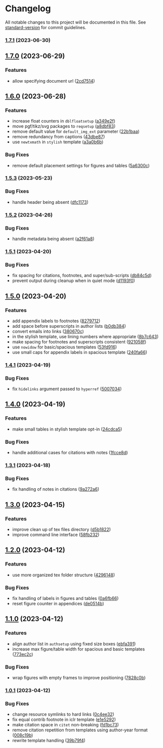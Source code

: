 # Changelog

All notable changes to this project will be documented in this file. See [standard-version](https://github.com/conventional-changelog/standard-version) for commit guidelines.

### [1.7.1](https://github.com/jayanthkoushik/shiny-mdc/compare/v1.7.0...v1.7.1) (2023-06-30)

## [1.7.0](https://github.com/jayanthkoushik/shiny-mdc/compare/v1.6.0...v1.7.0) (2023-06-29)


### Features

* allow specifying document url ([2cd7514](https://github.com/jayanthkoushik/shiny-mdc/commit/2cd7514326d97fc16c3addf2ec852f3709318ae8))

## [1.6.0](https://github.com/jayanthkoushik/shiny-mdc/compare/v1.5.3...v1.6.0) (2023-06-28)


### Features

* increase float counters in `dblfloatsetup` ([a349e2f](https://github.com/jayanthkoushik/shiny-mdc/commit/a349e2f8c4843a557c4d3d83d15244a51b7feaae))
* move pgf/tikz/svg packages to `reqsetup` ([a8dbf83](https://github.com/jayanthkoushik/shiny-mdc/commit/a8dbf8325b9e3a8101b9e1a780637a63042c8acb))
* remove default value for `default_img_ext` parameter ([22b1baa](https://github.com/jayanthkoushik/shiny-mdc/commit/22b1baa38947179722fddf7b2f58c7a947b75416))
* remove redundancy from captions ([43dbe87](https://github.com/jayanthkoushik/shiny-mdc/commit/43dbe876a8152d576f50c816d24913b43b9be0af))
* use `newtxmath` in `stylish` template ([a3a0b6b](https://github.com/jayanthkoushik/shiny-mdc/commit/a3a0b6baea57f0985cb77f6762317508dcc2532f))


### Bug Fixes

* remove default placement settings for figures and tables ([5a6300c](https://github.com/jayanthkoushik/shiny-mdc/commit/5a6300cb32aa0de000d0abe27632d2dc8480cc74))

### [1.5.3](https://github.com/jayanthkoushik/shiny-mdc/compare/v1.5.2...v1.5.3) (2023-05-23)


### Bug Fixes

* handle header being absent ([dfc1173](https://github.com/jayanthkoushik/shiny-mdc/commit/dfc1173e2b250c61db50a2815dd8a95760f15745))

### [1.5.2](https://github.com/jayanthkoushik/shiny-mdc/compare/v1.5.1...v1.5.2) (2023-04-26)


### Bug Fixes

* handle metadata being absent ([a2f61a8](https://github.com/jayanthkoushik/shiny-mdc/commit/a2f61a81fc16fe4a1b527fee4a0a971c43c1366a))

### [1.5.1](https://github.com/jayanthkoushik/shiny-mdc/compare/v1.5.0...v1.5.1) (2023-04-20)


### Bug Fixes

* fix spacing for citations, footnotes, and super/sub-scripts ([db84c5d](https://github.com/jayanthkoushik/shiny-mdc/commit/db84c5de40db26594876f6b83293ea6149aad10a))
* prevent output during cleanup when in quiet mode ([d1193f0](https://github.com/jayanthkoushik/shiny-mdc/commit/d1193f06255165db99fd430836a631f7dadd2b12))

## [1.5.0](https://github.com/jayanthkoushik/shiny-mdc/compare/v1.4.1...v1.5.0) (2023-04-20)


### Features

* add appendix labels to footnotes ([8279712](https://github.com/jayanthkoushik/shiny-mdc/commit/8279712031ef4a36cc22720248a63cb22ffc6103))
* add space before superscripts in author lists ([b0db384](https://github.com/jayanthkoushik/shiny-mdc/commit/b0db3843ebca5a68428f275517d3fefce280f45f))
* convert emails into links ([380670c](https://github.com/jayanthkoushik/shiny-mdc/commit/380670c51565789c6ced8c13278cfbd03f79790e))
* in the stylish template, use lining numbers where appropriate ([8b7c643](https://github.com/jayanthkoushik/shiny-mdc/commit/8b7c64339f9b54ae5a6f4168c8ffa73f2c0b5df8))
* make spacing for footnotes and superscripts consistent ([921058f](https://github.com/jayanthkoushik/shiny-mdc/commit/921058fb021805ce4da93151831703cfcbc38fda))
* use `nowidow` for basic/spacious templates ([53fd916](https://github.com/jayanthkoushik/shiny-mdc/commit/53fd9163d8f5f72cd86b311f18d4bdac428a9a9b))
* use small caps for appendix labels in spacious template ([240fa66](https://github.com/jayanthkoushik/shiny-mdc/commit/240fa66fc1f30ddace242a5261c4811ca9302de5))

### [1.4.1](https://github.com/jayanthkoushik/shiny-mdc/compare/v1.4.0...v1.4.1) (2023-04-19)


### Bug Fixes

* fix `hidelinks` argument passed to `hyperref` ([5007034](https://github.com/jayanthkoushik/shiny-mdc/commit/500703429ac92f233caf309f1f6b3f22d88c6ef8))

## [1.4.0](https://github.com/jayanthkoushik/shiny-mdc/compare/v1.3.1...v1.4.0) (2023-04-19)


### Features

* make small tables in stylish template opt-in ([24cdca5](https://github.com/jayanthkoushik/shiny-mdc/commit/24cdca56f336ee69b178a89420c3fe1560be3c94))


### Bug Fixes

* handle additional cases for citations with notes ([1fcce8d](https://github.com/jayanthkoushik/shiny-mdc/commit/1fcce8d9549ebfc0896b46eaadb38f8064f25ace))

### [1.3.1](https://github.com/jayanthkoushik/shiny-mdc/compare/v1.3.0...v1.3.1) (2023-04-18)


### Bug Fixes

* fix handling of notes in citations ([9a272a6](https://github.com/jayanthkoushik/shiny-mdc/commit/9a272a661971a25dc78703a2889dcadf00c429ed))

## [1.3.0](https://github.com/jayanthkoushik/shiny-mdc/compare/v1.2.0...v1.3.0) (2023-04-15)


### Features

* improve clean up of tex files directory ([d5b1822](https://github.com/jayanthkoushik/shiny-mdc/commit/d5b182265fbd3884ebc59ca618bd2302df400647))
* improve command line interface ([58fb232](https://github.com/jayanthkoushik/shiny-mdc/commit/58fb2328e5c59bab3970ee7ff6beea1d4a9af252))

## [1.2.0](https://github.com/jayanthkoushik/shiny-mdc/compare/v1.1.0...v1.2.0) (2023-04-12)


### Features

* use more organized tex folder structure ([4296148](https://github.com/jayanthkoushik/shiny-mdc/commit/4296148d049c41634f80e8aa9535a5710d7d7874))


### Bug Fixes

* fix handling of labels in figures and tables ([0a6fb66](https://github.com/jayanthkoushik/shiny-mdc/commit/0a6fb6669cbc763f22af11dca108a489df60a8d4))
* reset figure counter in appendices ([de0514b](https://github.com/jayanthkoushik/shiny-mdc/commit/de0514be47f1c50be1eb9a551ab82767a0b87fe1))

## [1.1.0](https://github.com/jayanthkoushik/shiny-mdc/compare/v1.0.1...v1.1.0) (2023-04-12)


### Features

* align author list in `authsetup` using fixed size boxes ([ebfa391](https://github.com/jayanthkoushik/shiny-mdc/commit/ebfa3914b635f8609f6c3651ea7455b5649f02e9))
* increase max figure/table width for spacious and basic templates ([773ec2c](https://github.com/jayanthkoushik/shiny-mdc/commit/773ec2c9ddb6843e8eaa3b38c8f1f2c4844db46c))


### Bug Fixes

* wrap figures with empty frames to improve positioning ([7828c0b](https://github.com/jayanthkoushik/shiny-mdc/commit/7828c0b53f09c13e75de34fbb63fd7803ca060c2))

### [1.0.1](https://github.com/jayanthkoushik/shiny-mdc/compare/v1.0.0...v1.0.1) (2023-04-12)


### Bug Fixes

* change resource symlinks to hard links ([0c4ee32](https://github.com/jayanthkoushik/shiny-mdc/commit/0c4ee3290f7171bf6565f3f016444ca4cd955d25))
* fix equal contrib footnote in iclr template ([e1e5292](https://github.com/jayanthkoushik/shiny-mdc/commit/e1e5292090ec644cfd50e2bcea1cb9444f8ae20f))
* make citation space in `citet` non-breaking ([fd1bc73](https://github.com/jayanthkoushik/shiny-mdc/commit/fd1bc73904b3b31cea7bfa1af1dca7913c0414f7))
* remove citation repetition from templates using author-year format ([008c19b](https://github.com/jayanthkoushik/shiny-mdc/commit/008c19b87ca6b252861d37097b81c7cb6bcb202d))
* rewrite template handling ([39b79f4](https://github.com/jayanthkoushik/shiny-mdc/commit/39b79f4c96f275a8b22d955b0d35da8ef9c17a6f))

